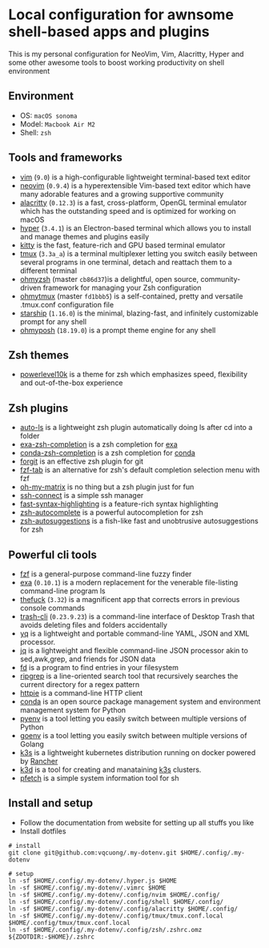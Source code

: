# Local configuration for awnsome shell-based apps and plugins

This is my personal configuration for NeoVim, Vim, Alacritty, Hyper and some other awesome tools to boost working productivity on shell environment

## Environment

- OS: `macOS sonoma`
- Model: `Macbook Air M2`
- Shell: `zsh`

## Tools and frameworks
- [vim](https://www.vim.org/) (`9.0`) is a high-configurable lightweight terminal-based text editor
- [neovim](https://neovim.io/) (`0.9.4`) is a hyperextensible Vim-based text editor which have many adorable features and a growing supportive community
- [alacritty](https://alacritty.org/) (`0.12.3`) is a fast, cross-platform, OpenGL terminal emulator which has the outstanding speed and is optimized for working on macOS
- [hyper](https://hyper.is/) (`3.4.1`) is an Electron-based terminal which allows you to install and manage themes and plugins easily
- [kitty](https://sw.kovidgoyal.net/kitty/) is the fast, feature-rich and GPU based terminal emulator
- [tmux](https://github.com/tmux/tmux) (`3.3a_a`) is a terminal multiplexer letting you switch easily between several programs in one terminal, detach and reattach them to a different terminal
- [ohmyzsh](https://ohmyz.sh/) (master `cb86d37`)is a delightful, open source, community-driven framework for managing your Zsh configuration
- [ohmytmux](https://github.com/gpakosz/.tmux) (master `fd1bbb5`) is a self-contained, pretty and versatile .tmux.conf configuration file
- [starship](https://starship.rs/) (`1.16.0`) is the minimal, blazing-fast, and infinitely customizable prompt for any shell
- [ohmyposh](https://ohmyposh.dev/) (`18.19.0`) is a prompt theme engine for any shell

## Zsh themes
- [powerlevel10k](https://github.com/romkatv/powerlevel10k) is a theme for zsh which emphasizes speed, flexibility and out-of-the-box experience

## Zsh plugins
- [auto-ls](https://github.com/vqcuong/auto-ls) is a lightweight zsh plugin automatically doing ls after cd into a folder
- [exa-zsh-completion](https://github.com/vqcuong/exa-zsh-completion) is a zsh completion for [exa](https://the.exa.website/)
- [conda-zsh-completion](https://github.com/conda-incubator/conda-zsh-completion) is a zsh completion for [conda](https://docs.conda.io/en/latest/)
- [forgit](https://github.com/wfxr/forgit) is an effective zsh plugin for git
- [fzf-tab](https://github.com/Aloxaf/fzf-tab) is an alternative for zsh's default completion selection menu with fzf
- [oh-my-matrix](https://github.com/amstrad/oh-my-matrix) is no thing but a zsh plugin just for fun
- [ssh-connect](https://github.com/gko/ssh-connect) is a simple ssh manager
- [fast-syntax-highlighting](https://github.com/zdharma-continuum/fast-syntax-highlighting) is a feature-rich syntax highlighting
- [zsh-autocomplete](https://github.com/marlonrichert/zsh-autocomplete) is a powerful autocompletion for zsh
- [zsh-autosuggestions](https://github.com/zsh-users/zsh-autosuggestions) is a fish-like fast and unobtrusive autosuggestions for zsh

## Powerful cli tools
- [fzf](https://github.com/junegunn/fzf) is a general-purpose command-line fuzzy finder
- [exa](https://the.exa.website/) (`0.10.1`) is a modern replacement for the venerable file-listing command-line program ls
- [thefuck](https://github.com/nvbn/thefuck) (`3.32`) is a magnificent app that corrects errors in previous console commands
- [trash-cli](https://github.com/andreafrancia/trash-cli) (`0.23.9.23`) is a command-line interface of Desktop Trash that avoids deleting files and folders accidentally
- [yq](https://github.com/mikefarah/yq) is a lightweight and portable command-line YAML, JSON and XML processor.
- [jq](https://github.com/jqlang/jq) is a lightweight and flexible command-line JSON processor akin to sed,awk,grep, and friends for JSON data
- [fd](https://github.com/sharkdp/fd) is a program to find entries in your filesystem
- [ripgrep](https://github.com/BurntSushi/ripgrep) is a line-oriented search tool that recursively searches the current directory for a regex pattern
- [httpie](https://httpie.io/) is a command-line HTTP client
- [conda](https://docs.conda.io/en/latest/) is an open source package management system and environment management system for Python 
- [pyenv](https://github.com/pyenv/pyenv/) is a tool letting you easily switch between multiple versions of Python
- [goenv](https://github.com/go-nv/goenv/) is a tool letting you easily switch between multiple versions of Golang 
- [k3s](https://k3s.io/) is a lightweight kubernetes distribution running on docker powered by [Rancher](https://www.rancher.com/)
- [k3d](https://github.com/k3d-io/k3d) is a tool for creating and manataining [k3s](https://k3s.io/) clusters.
- [pfetch](https://github.com/dylanaraps/pfetch) is a simple system information tool for sh

## Install and setup
- Follow the documentation from website for setting up all stuffs you like
- Install dotfiles

```
# install
git clone git@github.com:vqcuong/.my-dotenv.git $HOME/.config/.my-dotenv

# setup
ln -sf $HOME/.config/.my-dotenv/.hyper.js $HOME
ln -sf $HOME/.config/.my-dotenv/.vimrc $HOME
ln -sf $HOME/.config/.my-dotenv/.config/nvim $HOME/.config/
ln -sf $HOME/.config/.my-dotenv/.config/shell $HOME/.config/
ln -sf $HOME/.config/.my-dotenv/.config/alacritty $HOME/.config/
ln -sf $HOME/.config/.my-dotenv/.config/tmux/tmux.conf.local $HOME/.config/tmux/tmux.conf.local
ln -sf $HOME/.config/.my-dotenv/.config/zsh/.zshrc.omz ${ZDOTDIR:-$HOME}/.zshrc
```
